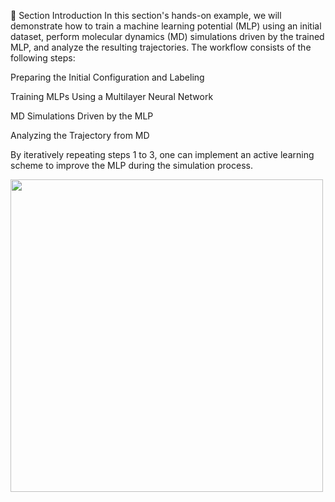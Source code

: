 📘 Section Introduction
In this section's hands-on example, we will demonstrate how to train a machine learning potential (MLP) using an initial dataset, perform molecular dynamics (MD) simulations driven by the trained MLP, and analyze the resulting trajectories. The workflow consists of the following steps:

Preparing the Initial Configuration and Labeling

Training MLPs Using a Multilayer Neural Network

MD Simulations Driven by the MLP

Analyzing the Trajectory from MD

By iteratively repeating steps 1 to 3, one can implement an active learning scheme to improve the MLP during the simulation process.

<p float="left">
  <img src="https://github.com/AMLS-PRG/AtomML-Course/edit/main/module-5/Figure5-1.jpg" width="500">
</p>
